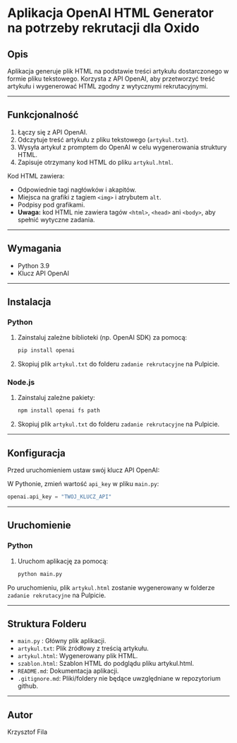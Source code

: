 # Aplikacja OpenAI HTML Generator na potrzeby rekrutacji dla Oxido

## Opis

Aplikacja generuje plik HTML na podstawie treści artykułu dostarczonego w formie pliku tekstowego. Korzysta z API OpenAI, aby przetworzyć treść artykułu i wygenerować HTML zgodny z wytycznymi rekrutacyjnymi.

---

## Funkcjonalność

1. Łączy się z API OpenAI.
2. Odczytuje treść artykułu z pliku tekstowego (`artykul.txt`).
3. Wysyła artykuł z promptem do OpenAI w celu wygenerowania struktury HTML.
4. Zapisuje otrzymany kod HTML do pliku `artykul.html`.

Kod HTML zawiera:

- Odpowiednie tagi nagłówków i akapitów.
- Miejsca na grafiki z tagiem `<img>` i atrybutem `alt`.
- Podpisy pod grafikami.
- **Uwaga:** kod HTML nie zawiera tagów `<html>`, `<head>` ani `<body>`, aby spełnić wytyczne zadania.

---

## Wymagania

- Python 3.9
- Klucz API OpenAI

---

## Instalacja

### Python

1. Zainstaluj zależne biblioteki (np. OpenAI SDK) za pomocą:
   ```bash
   pip install openai
   ```
2. Skopiuj plik `artykul.txt` do folderu `zadanie rekrutacyjne` na Pulpicie.

### Node.js

1. Zainstaluj zależne pakiety:
   ```bash
   npm install openai fs path
   ```
2. Skopiuj plik `artykul.txt` do folderu `zadanie rekrutacyjne` na Pulpicie.

---

## Konfiguracja

Przed uruchomieniem ustaw swój klucz API OpenAI:

W Pythonie, zmień wartość `api_key` w pliku `main.py`:

```python
openai.api_key = "TWOJ_KLUCZ_API"
```

---

## Uruchomienie

### Python

1. Uruchom aplikację za pomocą:
   ```bash
   python main.py
   ```

Po uruchomieniu, plik `artykul.html` zostanie wygenerowany w folderze `zadanie rekrutacyjne` na Pulpicie.

---

## Struktura Folderu

- `main.py` : Główny plik aplikacji.
- `artykul.txt`: Plik źródłowy z treścią artykułu.
- `artykul.html`: Wygenerowany plik HTML.
- `szablon.html`: Szablon HTML do podglądu pliku artykul.html.
- `README.md`: Dokumentacja aplikacji.
- `.gitignore.md`: Pliki/foldery nie będące uwzględniane w repozytorium github.

---

## Autor

Krzysztof Fila
